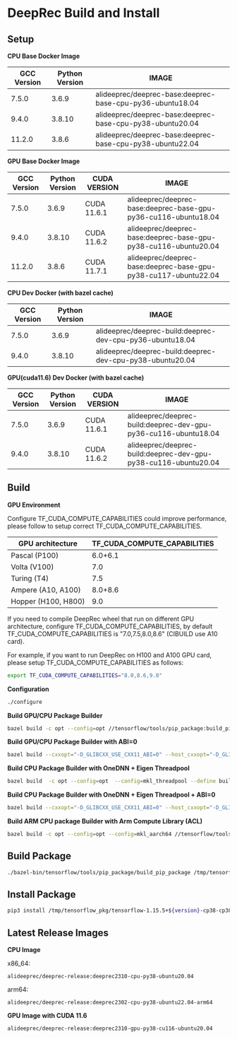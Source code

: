 # DeepRec Build and Install

## Setup

**CPU Base Docker Image**

| GCC Version | Python Version |                           IMAGE                           |
| ----------- | -------------- | --------------------------------------------------------- |
|   7.5.0     |    3.6.9       | alideeprec/deeprec-base:deeprec-base-cpu-py36-ubuntu18.04 |
|   9.4.0     |    3.8.10      | alideeprec/deeprec-base:deeprec-base-cpu-py38-ubuntu20.04 |
|   11.2.0    |    3.8.6       | alideeprec/deeprec-base:deeprec-base-cpu-py38-ubuntu22.04 |


**GPU Base Docker Image**

| GCC Version | Python Version | CUDA VERSION |                           IMAGE                                 |
| ----------- | -------------- | ------------ | --------------------------------------------------------------- |
|    7.5.0    |    3.6.9       | CUDA 11.6.1  | alideeprec/deeprec-base:deeprec-base-gpu-py36-cu116-ubuntu18.04 |
|    9.4.0    |    3.8.10      | CUDA 11.6.2  | alideeprec/deeprec-base:deeprec-base-gpu-py38-cu116-ubuntu20.04 |
|    11.2.0   |    3.8.6       | CUDA 11.7.1  | alideeprec/deeprec-base:deeprec-base-gpu-py38-cu117-ubuntu22.04 |

**CPU Dev Docker (with bazel cache)**

| GCC Version | Python Version |                           IMAGE                           |
| ----------- | -------------- | --------------------------------------------------------- |
|   7.5.0     |    3.6.9       | alideeprec/deeprec-build:deeprec-dev-cpu-py36-ubuntu18.04 |
|   9.4.0     |    3.8.10      | alideeprec/deeprec-build:deeprec-dev-cpu-py38-ubuntu20.04 |


**GPU(cuda11.6) Dev Docker (with bazel cache)**

| GCC Version | Python Version | CUDA VERSION |                           IMAGE                                 |
| ----------- | -------------- | ------------ | --------------------------------------------------------------- |
|    7.5.0    |    3.6.9       | CUDA 11.6.1  | alideeprec/deeprec-build:deeprec-dev-gpu-py36-cu116-ubuntu18.04 |
|    9.4.0    |    3.8.10      | CUDA 11.6.2  | alideeprec/deeprec-build:deeprec-dev-gpu-py38-cu116-ubuntu20.04 |


## Build

**GPU Environment**

Configure TF_CUDA_COMPUTE_CAPABILITIES could improve performance, please follow to setup correct TF_CUDA_COMPUTE_CAPABILITIES.

| GPU architecture    | TF_CUDA_COMPUTE_CAPABILITIES |
| ------------------- | ---------------------------- |
| Pascal (P100)       | 6.0+6.1                      |
| Volta (V100)        | 7.0                          |
| Turing (T4)         | 7.5                          |
| Ampere (A10, A100)  | 8.0+8.6                      |
| Hopper (H100, H800) | 9.0                          |

If you need to compile DeepRec wheel that run on different GPU architecture, configure TF_CUDA_COMPUTE_CAPABILITIES, by default TF_CUDA_COMPUTE_CAPABILITIES is "7.0,7.5,8.0,8.6" (CIBUILD use A10 card).

For example, if you want to run DeepRec on H100 and A100 GPU card, please setup TF_CUDA_COMPUTE_CAPABILITIES as follows:


```bash
export TF_CUDA_COMPUTE_CAPABILITIES="8.0,8.6,9.0"
```

**Configuration**
```bash
./configure
```

**Build GPU/CPU Package Builder**

```bash
bazel build -c opt --config=opt //tensorflow/tools/pip_package:build_pip_package
```

**Build GPU/CPU Package Builder with ABI=0**

```bash
bazel build --cxxopt="-D_GLIBCXX_USE_CXX11_ABI=0" --host_cxxopt="-D_GLIBCXX_USE_CXX11_ABI=0" -c opt --config=opt //tensorflow/tools/pip_package:build_pip_package
```

**Build CPU Package Builder with OneDNN + Eigen Threadpool**

```bash
bazel build  -c opt --config=opt  --config=mkl_threadpool --define build_with_mkl_dnn_v1_only=true //tensorflow/tools/pip_package:build_pip_package
```

**Build CPU Package Builder with OneDNN + Eigen Threadpool + ABI=0**

```bash
bazel build --cxxopt="-D_GLIBCXX_USE_CXX11_ABI=0" --host_cxxopt="-D_GLIBCXX_USE_CXX11_ABI=0" -c opt --config=opt --config=mkl_threadpool --define build_with_mkl_dnn_v1_only=true //tensorflow/tools/pip_package:build_pip_package
```

**Build ARM CPU package Builder with Arm Compute Library (ACL)**

```bash
bazel build -c opt --config=opt --config=mkl_aarch64 //tensorflow/tools/pip_package:build_pip_package
```

## Build Package

```bash
./bazel-bin/tensorflow/tools/pip_package/build_pip_package /tmp/tensorflow_pkg
```

## Install Package

```bash
pip3 install /tmp/tensorflow_pkg/tensorflow-1.15.5+${version}-cp38-cp38m-linux_x86_64.whl
```

## Latest Release Images

**CPU Image**

x86_64:
```
alideeprec/deeprec-release:deeprec2310-cpu-py38-ubuntu20.04
```

arm64:
```
alideeprec/deeprec-release:deeprec2302-cpu-py38-ubuntu22.04-arm64
```

**GPU Image with CUDA 11.6**

```
alideeprec/deeprec-release:deeprec2310-gpu-py38-cu116-ubuntu20.04
```
